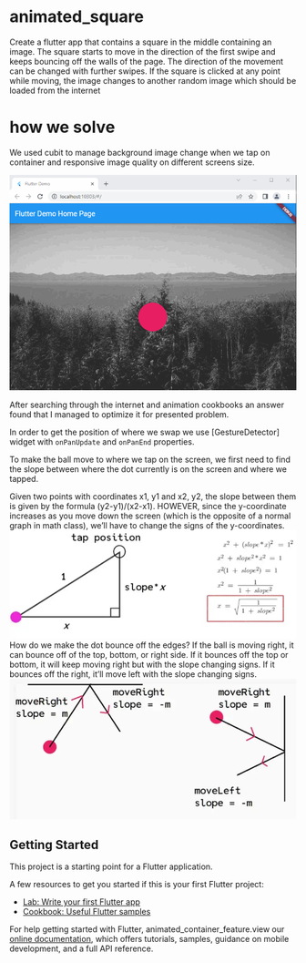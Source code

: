 # animated_square

Create a flutter app that contains a square in the middle containing an image. The square starts to move
in the direction of the first swipe and keeps bouncing off the walls of the page. The direction of the
movement can be changed with further swipes. If the square is clicked at any point while moving, the
image changes to another random image which should be loaded from the internet

# how we solve
We used cubit to manage background image change when we tap on container and responsive image quality on different screens size.

![sample_gif](assets/sample.gif)

After searching through the internet and animation cookbooks an answer found that I managed to optimize it for presented problem.

In order to get the position of where we swap we use [GestureDetector] widget with `onPanUpdate` and `onPanEnd` properties.

To make the ball move to where we tap on the screen, we first need to find the slope between where the dot currently is on the screen and where we tapped.

Given two points with coordinates x1, y1 and x2, y2, the slope between them is given by the formula (y2-y1)/(x2-x1). HOWEVER, since the y-coordinate increases as you move down the screen (which is the opposite of a normal graph in math class), we’ll have to change the signs of the y-coordinates.
![scope1](assets/scope1.png)
How do we make the dot bounce off the edges?
If the ball is moving right, it can bounce off of the top, bottom, or right side. If it bounces off the top or bottom, it will keep moving right but with the slope changing signs. If it bounces off the right, it’ll move left with the slope changing signs.
![scope2](assets/scope2.png)

## Getting Started

This project is a starting point for a Flutter application.

A few resources to get you started if this is your first Flutter project:

- [Lab: Write your first Flutter app](https://flutter.dev/docs/get-started/codelab)
- [Cookbook: Useful Flutter samples](https://flutter.dev/docs/cookbook)

For help getting started with Flutter, animated_container_feature.view our
[online documentation](https://flutter.dev/docs), which offers tutorials,
samples, guidance on mobile development, and a full API reference.
